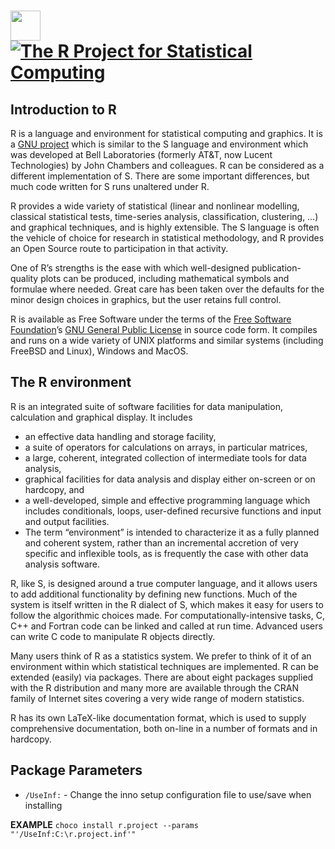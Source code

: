 # [<img src="https://cdn.jsdelivr.net/gh/AdmiringWorm/chocolatey-packages@fa76599c2dfd84cf594450d57f1a54395af134b7/icons/r.project.svg" height="48" width="48" /> ![The R Project for Statistical Computing](https://img.shields.io/chocolatey/v/r.project.svg?label=The%20R%20Project%20for%20Statistical%20Computing&style=for-the-badge)](https://chocolatey.org/packages/r.project)

## Introduction to R

R is a language and environment for statistical computing and graphics. It is a [GNU project](http://www.gnu.org/) which is similar to the S language and environment which was developed at Bell Laboratories (formerly AT&T, now Lucent Technologies) by John Chambers and colleagues. R can be considered as a different implementation of S. There are some important differences, but much code written for S runs unaltered under R.

R provides a wide variety of statistical (linear and nonlinear modelling, classical statistical tests, time-series analysis, classification, clustering, …) and graphical techniques, and is highly extensible. The S language is often the vehicle of choice for research in statistical methodology, and R provides an Open Source route to participation in that activity.

One of R’s strengths is the ease with which well-designed publication-quality plots can be produced, including mathematical symbols and formulae where needed. Great care has been taken over the defaults for the minor design choices in graphics, but the user retains full control.

R is available as Free Software under the terms of the [Free Software Foundation](http://www.gnu.org/)’s [GNU General Public License](https://www.r-project.org/COPYING) in source code form. It compiles and runs on a wide variety of UNIX platforms and similar systems (including FreeBSD and Linux), Windows and MacOS.

## The R environment

R is an integrated suite of software facilities for data manipulation, calculation and graphical display. It includes

- an effective data handling and storage facility,
- a suite of operators for calculations on arrays, in particular matrices,
- a large, coherent, integrated collection of intermediate tools for data analysis,
- graphical facilities for data analysis and display either on-screen or on hardcopy, and
- a well-developed, simple and effective programming language which includes conditionals, loops, user-defined recursive functions and input and output facilities.
- The term “environment” is intended to characterize it as a fully planned and coherent system, rather than an incremental accretion of very specific and inflexible tools, as is frequently the case with other data analysis software.

R, like S, is designed around a true computer language, and it allows users to add additional functionality by defining new functions. Much of the system is itself written in the R dialect of S, which makes it easy for users to follow the algorithmic choices made. For computationally-intensive tasks, C, C++ and Fortran code can be linked and called at run time. Advanced users can write C code to manipulate R objects directly.

Many users think of R as a statistics system. We prefer to think of it of an environment within which statistical techniques are implemented.
R can be extended (easily) via packages. There are about eight packages supplied with the R distribution and many more are available through the CRAN family of Internet sites covering a very wide range of modern statistics.

R has its own LaTeX-like documentation format, which is used to supply comprehensive documentation, both on-line in a number of formats and in hardcopy.

## Package Parameters

- `/UseInf:` - Change the inno setup configuration file to use/save when installing

**EXAMPLE**
`choco install r.project --params "'/UseInf:C:\r.project.inf'"`
